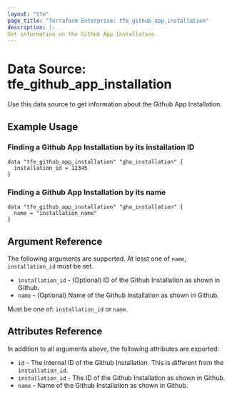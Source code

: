 ```yaml
---
layout: "tfe"
page_title: "Terraform Enterprise: tfe_github_app_installation"
description: |-
Get information on the Github App Installation.
---
```


# Data Source: tfe_github_app_installation

Use this data source to get information about the Github App Installation.

## Example Usage

### Finding a Github App Installation by its installation ID

```hcl
data "tfe_github_app_installation" "gha_installation" {
  installation_id = 12345
}
```

### Finding a Github App Installation by its name

```hcl
data "tfe_github_app_installation" "gha_installation" {
  name = "installation_name"
}
```

## Argument Reference

The following arguments are supported. At least one of `name`, `installation_id` must be set. 

* `installation_id` - (Optional) ID of the Github Installation as shown in Github.
* `name` - (Optional) Name of the Github Installation as shown in Github.
 
Must be one of: `installation_id` or `name`.

## Attributes Reference

In addition to all arguments above, the following attributes are exported:

* `id` - The internal ID of the Github Installation. This is different from the `installation_id`.
* `installation_id` - The ID of the Github Installation as shown in Github.
* `name` - Name of the Github Installation as shown in Github.